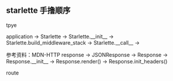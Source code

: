 ## starlette 手撸顺序

tpye

application -> Starlette -> Starlette.\_\_init\_\_ -> 
Starlette.build_middleware_stack -> Starlette.\_\_call\_\_ ->

参考资料：MDN-HTTP
response -> JSONResponse -> Response -> Response.\_\_init\_\_ ->
Response.render() -> Response.init_headers()

route
